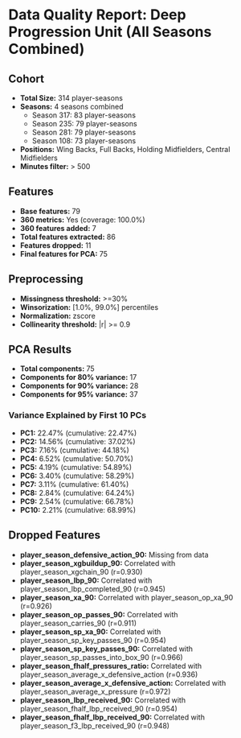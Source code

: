 # Data Quality Report: Deep Progression Unit (All Seasons Combined)

## Cohort
- **Total Size:** 314 player-seasons
- **Seasons:** 4 seasons combined
  - Season 317: 83 player-seasons
  - Season 235: 79 player-seasons
  - Season 281: 79 player-seasons
  - Season 108: 73 player-seasons
- **Positions:** Wing Backs, Full Backs, Holding Midfielders, Central Midfielders
- **Minutes filter:** > 500

## Features
- **Base features:** 79
- **360 metrics:** Yes (coverage: 100.0%)
- **360 features added:** 7
- **Total features extracted:** 86
- **Features dropped:** 11
- **Final features for PCA:** 75

## Preprocessing
- **Missingness threshold:** >=30%
- **Winsorization:** [1.0%, 99.0%] percentiles
- **Normalization:** zscore
- **Collinearity threshold:** |r| >= 0.9

## PCA Results
- **Total components:** 75
- **Components for 80% variance:** 17
- **Components for 90% variance:** 28
- **Components for 95% variance:** 37

### Variance Explained by First 10 PCs
  - **PC1:** 22.47% (cumulative: 22.47%)
  - **PC2:** 14.56% (cumulative: 37.02%)
  - **PC3:** 7.16% (cumulative: 44.18%)
  - **PC4:** 6.52% (cumulative: 50.70%)
  - **PC5:** 4.19% (cumulative: 54.89%)
  - **PC6:** 3.40% (cumulative: 58.29%)
  - **PC7:** 3.11% (cumulative: 61.40%)
  - **PC8:** 2.84% (cumulative: 64.24%)
  - **PC9:** 2.54% (cumulative: 66.78%)
  - **PC10:** 2.21% (cumulative: 68.99%)

## Dropped Features
- **player_season_defensive_action_90:** Missing from data
- **player_season_xgbuildup_90:** Correlated with player_season_xgchain_90 (r=0.930)
- **player_season_lbp_90:** Correlated with player_season_lbp_completed_90 (r=0.945)
- **player_season_xa_90:** Correlated with player_season_op_xa_90 (r=0.926)
- **player_season_op_passes_90:** Correlated with player_season_carries_90 (r=0.911)
- **player_season_sp_xa_90:** Correlated with player_season_sp_key_passes_90 (r=0.954)
- **player_season_sp_key_passes_90:** Correlated with player_season_sp_passes_into_box_90 (r=0.966)
- **player_season_fhalf_pressures_ratio:** Correlated with player_season_average_x_defensive_action (r=0.936)
- **player_season_average_x_defensive_action:** Correlated with player_season_average_x_pressure (r=0.972)
- **player_season_lbp_received_90:** Correlated with player_season_fhalf_lbp_received_90 (r=0.954)
- **player_season_fhalf_lbp_received_90:** Correlated with player_season_f3_lbp_received_90 (r=0.948)
